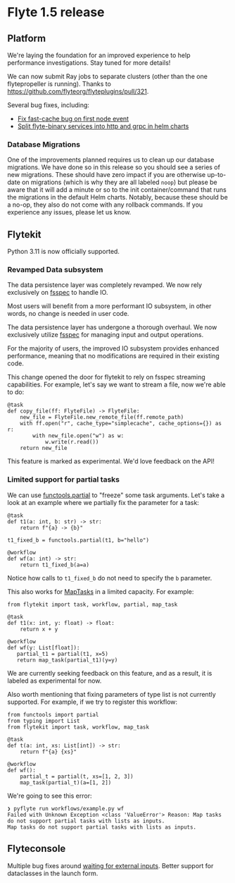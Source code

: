 # Flyte 1.5 release

## Platform

We're laying the foundation for an improved experience to help performance investigations. Stay tuned for more details!

We can now submit Ray jobs to separate clusters (other than the one flytepropeller is running). Thanks to https://github.com/flyteorg/flyteplugins/pull/321.

Several bug fixes, including:
- [Fix fast-cache bug on first node event](https://github.com/flyteorg/flyteadmin/pull/483)
- [Split flyte-binary services into http and grpc in helm charts](https://github.com/flyteorg/flyte/pull/3518)

### Database Migrations
One of the improvements planned requires us to clean up our database migrations. We have done so in this release so you should see a series of new migrations. 
These should have zero impact if you are otherwise up-to-date on migrations (which is why they are all labeled `noop`) but please be aware that it will add a minute or so to the 
init container/command that runs the migrations in the default Helm charts. Notably, because these should be a no-op, they also do not come with any rollback commands. 
If you experience any issues, please let us know.

## Flytekit

Python 3.11 is now officially supported.

### Revamped Data subsystem
The data persistence layer was completely revamped. We now rely exclusively on [fsspec](https://filesystem-spec.readthedocs.io/en/latest/) to handle IO. 

Most users will benefit from a more performant IO subsystem, in other words,
no change is needed in user code.


The data persistence layer has undergone a thorough overhaul. We now exclusively utilize [fsspec](https://filesystem-spec.readthedocs.io/en/latest/) for managing input and output operations.

For the majority of users, the improved IO subsystem provides enhanced performance, meaning that no modifications are required in their existing code.

This change opened the door for flytekit to rely on fsspec streaming capabilities. For example, let's say we want to stream a file, now we're able to do:

```
@task
def copy_file(ff: FlyteFile) -> FlyteFile:
    new_file = FlyteFile.new_remote_file(ff.remote_path)
    with ff.open("r", cache_type="simplecache", cache_options={}) as r:
        with new_file.open("w") as w:
            w.write(r.read())
    return new_file
```

This feature is marked as experimental. We'd love feedback on the API!

### Limited support for partial tasks
We can use [functools.partial](https://docs.python.org/3/library/functools.html#functools.partial) to "freeze" 
some task arguments. Let's take a look at an example where we partially fix the parameter for a task:

```
@task
def t1(a: int, b: str) -> str:
    return f"{a} -> {b}"
    
t1_fixed_b = functools.partial(t1, b="hello")

@workflow
def wf(a: int) -> str:
    return t1_fixed_b(a=a)
```

Notice how calls to `t1_fixed_b` do not need to specify the `b` parameter.

This also works for [MapTasks](https://docs.flyte.org/en/latest/flytesnacks/auto/core/control_flow/map_task.html#sphx-glr-auto-core-control-flow-map-task-py) in a limited capacity. For example:

```
from flytekit import task, workflow, partial, map_task

@task
def t1(x: int, y: float) -> float:
    return x + y

@workflow
def wf(y: List[float]):
   partial_t1 = partial(t1, x=5)
   return map_task(partial_t1)(y=y)
```

We are currently seeking feedback on this feature, and as a result, it is labeled as experimental for now. 

Also worth mentioning that fixing parameters of type list is not currently supported. For example, if we try to register this workflow:

```
from functools import partial
from typing import List
from flytekit import task, workflow, map_task

@task
def t(a: int, xs: List[int]) -> str:
    return f"{a} {xs}"

@workflow
def wf():
    partial_t = partial(t, xs=[1, 2, 3])
    map_task(partial_t)(a=[1, 2])
```

We're going to see this error:

```
❯ pyflyte run workflows/example.py wf
Failed with Unknown Exception <class 'ValueError'> Reason: Map tasks do not support partial tasks with lists as inputs.
Map tasks do not support partial tasks with lists as inputs.
```

## Flyteconsole

Multiple bug fixes around [waiting for external inputs](https://docs.flyte.org/en/latest/flytesnacks/auto/core/control_flow/waiting_for_external_inputs.html#waiting-for-external-inputs). 
Better support for dataclasses in the launch form.
